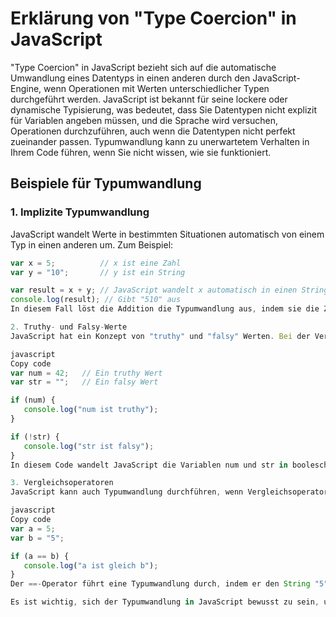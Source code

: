 # Erklärung von "Type Coercion" in JavaScript

"Type Coercion" in JavaScript bezieht sich auf die automatische Umwandlung eines Datentyps in einen anderen durch den JavaScript-Engine, wenn Operationen mit Werten unterschiedlicher Typen durchgeführt werden. JavaScript ist bekannt für seine lockere oder dynamische Typisierung, was bedeutet, dass Sie Datentypen nicht explizit für Variablen angeben müssen, und die Sprache wird versuchen, Operationen durchzuführen, auch wenn die Datentypen nicht perfekt zueinander passen. Typumwandlung kann zu unerwartetem Verhalten in Ihrem Code führen, wenn Sie nicht wissen, wie sie funktioniert.

## Beispiele für Typumwandlung

### 1. Implizite Typumwandlung

JavaScript wandelt Werte in bestimmten Situationen automatisch von einem Typ in einen anderen um. Zum Beispiel:

```javascript
var x = 5;          // x ist eine Zahl
var y = "10";       // y ist ein String

var result = x + y; // JavaScript wandelt x automatisch in einen String um und führt eine Zeichenkettenverkettung durch
console.log(result); // Gibt "510" aus
In diesem Fall löst die Addition die Typumwandlung aus, indem sie die Zahl 5 in einen String umwandelt, um ihn mit dem String "10" zu verketten.

2. Truthy- und Falsy-Werte
JavaScript hat ein Konzept von "truthy" und "falsy" Werten. Bei der Verwendung von Werten in einem booleschen Kontext (z. B. in einer if-Anweisung) kann JavaScript Nicht-Boolean-Werte für die Auswertung in boolesche Werte umwandeln. Zum Beispiel:

javascript
Copy code
var num = 42;   // Ein truthy Wert
var str = "";   // Ein falsy Wert

if (num) {
   console.log("num ist truthy");
}

if (!str) {
   console.log("str ist falsy");
}
In diesem Code wandelt JavaScript die Variablen num und str in boolesche Werte um. num wird als truthy betrachtet, während str als falsy betrachtet wird.

3. Vergleichsoperatoren
JavaScript kann auch Typumwandlung durchführen, wenn Vergleichsoperatoren verwendet werden. Zum Beispiel:

javascript
Copy code
var a = 5;
var b = "5";

if (a == b) {
   console.log("a ist gleich b");
}
Der ==-Operator führt eine Typumwandlung durch, indem er den String "5" in eine Zahl für den Vergleich umwandelt. Als Ergebnis gibt der Code "a ist gleich b" auf der Konsole aus.

Es ist wichtig, sich der Typumwandlung in JavaScript bewusst zu sein, um unerwartetes Verhalten und Fehler in Ihrem Code zu vermeiden. Um die Risiken im Zusammenhang mit Typumwandlung zu minimieren, bevorzugen viele Entwickler die Verwendung der strengen Gleichheit (=== und !==) für Vergleiche, da sie keine Typumwandlung durchführen und sicherstellen, dass die Werte denselben Typ haben, bevor der Vergleich ausgewertet wird.
```

